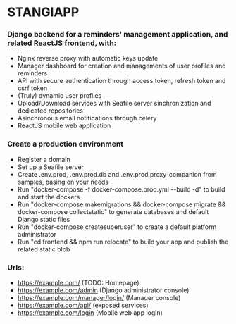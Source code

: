 # STANGIAPP
### Django backend for a reminders' management application, and related ReactJS frontend, with:
- Nginx reverse proxy with automatic keys update
- Manager dashboard for creation and managements of user profiles and reminders
- API with secure authentication through access token, refresh token and csrf token
- (Truly) dynamic user profiles
- Upload/Download services with Seafile server sinchronization and dedicated repositories
- Asinchronous email notifications through celery
- ReactJS mobile web application

### Create a production environment
- Register a domain
- Set up a Seafile server
- Create .env.prod, .env.prod.db and .env.prod.proxy-companion from samples, basing on your needs
- Run "docker-compose -f docker-compose.prod.yml --build -d" to build and start the dockers
- Run "docker-compose makemigrations && docker-compose migrate && docker-compose collectstatic" to generate databases and default Django static files
- Run "docker-compose createsuperuser" to create a default platform administrator
- Run "cd frontend && npm run relocate" to build your app and publish the related static blob

### Urls:
- https://example.com/ (TODO: Homepage)
- https://example.com/admin (Django administrator console)
- https://example.com/manager/login/ (Manager console)
- https://example.com/api/ (exposed services)
- https://example.com/login (Mobile web app login)

